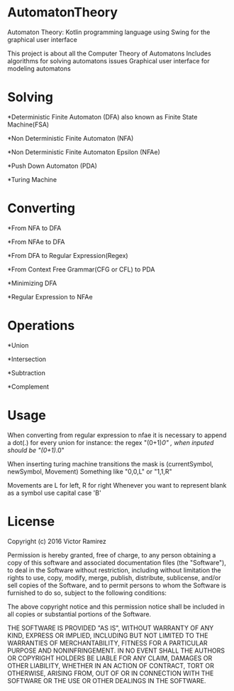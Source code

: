 # AutomatonTheory
Automaton Theory: Kotlin programming language using Swing for the graphical user interface

This project is about all the Computer Theory of Automatons
Includes algorithms for solving automatons issues
Graphical user interface for modeling automatons

# Solving
*Deterministic Finite Automaton (DFA) also known as Finite State Machine(FSA)

*Non Deterministic Finite Automaton (NFA)

*Non Deterministic Finite Automaton Epsilon (NFAe)

*Push Down Automaton (PDA)

*Turing Machine

# Converting
*From NFA to DFA

*From NFAe to DFA

*From DFA to Regular Expression(Regex)

*From Context Free Grammar(CFG or CFL) to PDA

*Minimizing DFA

*Regular Expression to NFAe

# Operations
*Union

*Intersection

*Subtraction

*Complement

# Usage
When converting from regular expression to nfae it is necessary to append a dot(.) for every union
for instance:
the regex "(0+1)*0" , when inputed should be "(0+1)*.0"

When inserting turing machine transitions the mask is (currentSymbol, newSymbol, Movement)
Something like "0,0,L"  or "1,1,R"

Movements are L for left, R for right 
Whenever you want to represent blank as a symbol use capital case 'B'

# License 
Copyright (c) 2016 Victor Ramirez

Permission is hereby granted, free of charge, to any person obtaining a copy of this software and 
associated documentation files (the "Software"), to deal in the Software without restriction, including 
without limitation the rights to use, copy, modify, merge, publish, distribute, sublicense, and/or sell 
copies of the Software, and to permit persons to whom the Software is furnished to do so, subject to the 
following conditions:

The above copyright notice and this permission notice shall be included in all copies or substantial portions 
of the Software.

THE SOFTWARE IS PROVIDED "AS IS", WITHOUT WARRANTY OF ANY KIND, EXPRESS OR IMPLIED, INCLUDING BUT NOT LIMITED 
TO THE WARRANTIES OF MERCHANTABILITY, FITNESS FOR A PARTICULAR PURPOSE AND NONINFRINGEMENT. IN NO EVENT SHALL 
THE AUTHORS OR COPYRIGHT HOLDERS BE LIABLE FOR ANY CLAIM, DAMAGES OR OTHER LIABILITY, WHETHER IN AN ACTION OF 
CONTRACT, TORT OR OTHERWISE, ARISING FROM, OUT OF OR IN CONNECTION WITH THE SOFTWARE OR THE USE OR OTHER DEALINGS 
IN THE SOFTWARE.
